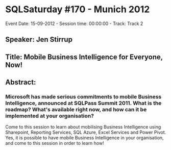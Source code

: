 # SQLSaturday #170 - Munich 2012
Event Date: 15-09-2012 - Session time: 00:00:00 - Track: Track 2
## Speaker: Jen Stirrup
## Title: Mobile Business Intelligence for Everyone, Now!
## Abstract:
### Microsoft has made serious commitments to mobile Business Intelligence, announced at SQLPass Summit 2011. What is the roadmap?  What's available right now, and how can it be implemented at your organisation?

Come to this session to learn about mobilising Business Intelligence using Sharepoint, Reporting Services, SQL Azure, Excel Services and Power Pivot. Yes, it is possible to have mobile Business Intelligence in your organisation, and come to this session in order to learn how!

